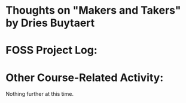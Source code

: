 # Thoughts on "Makers and Takers" by Dries Buytaert

# FOSS Project Log:

# Other Course-Related Activity:
Nothing further at this time.